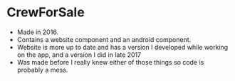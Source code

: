# CrewForSale
* Made in 2016.
* Contains a website component and an android component.
* Website is more up to date and has a version I developed while working on the app, and a version I did in late 2017
* Was made before I really knew either of those things so code is probably a mess.